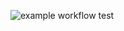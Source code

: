 ![example workflow](https://github.com/AbdelmalekMatoug/CandyCrush/actions/workflows/gradle.yml/badge.svg)
test

